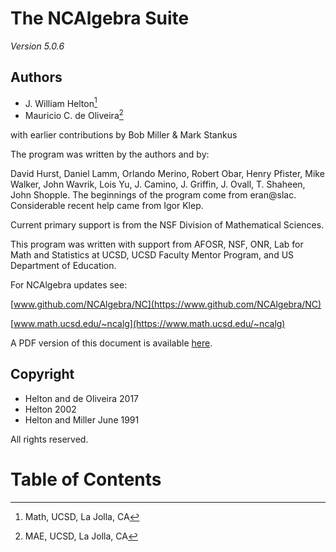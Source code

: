 # The NCAlgebra Suite
*Version 5.0.6*

## Authors

- J. William Helton[^ucsdmath]
- Mauricio C. de Oliveira[^ucsdmae]

[^ucsdmath]: Math, UCSD, La Jolla, CA
[^ucsdmae]: MAE, UCSD, La Jolla, CA

with earlier contributions by Bob Miller \& Mark Stankus

The program was written by the authors and by:

David Hurst, Daniel Lamm, Orlando Merino, Robert Obar, Henry Pfister,
Mike Walker, John Wavrik, Lois Yu, J. Camino, J. Griffin, J. Ovall,
T. Shaheen, John Shopple.  The beginnings of the program come from
eran@slac.  Considerable recent help came from Igor Klep.

Current primary support is from the 
  NSF Division of Mathematical Sciences.
  
This program was written with support from 
  AFOSR, NSF, ONR, Lab for Math and Statistics at UCSD,
  UCSD Faculty Mentor Program,
  and US Department of Education.

For NCAlgebra updates see:

[www.github.com/NCAlgebra/NC](https://www.github.com/NCAlgebra/NC)

[www.math.ucsd.edu/~ncalg](https://www.math.ucsd.edu/~ncalg)

A PDF version of this document is available [here](./NCDocument.pdf).

## Copyright

- Helton and de Oliveira 2017
- Helton 2002
- Helton and Miller June 1991

All rights reserved.

# Table of Contents
